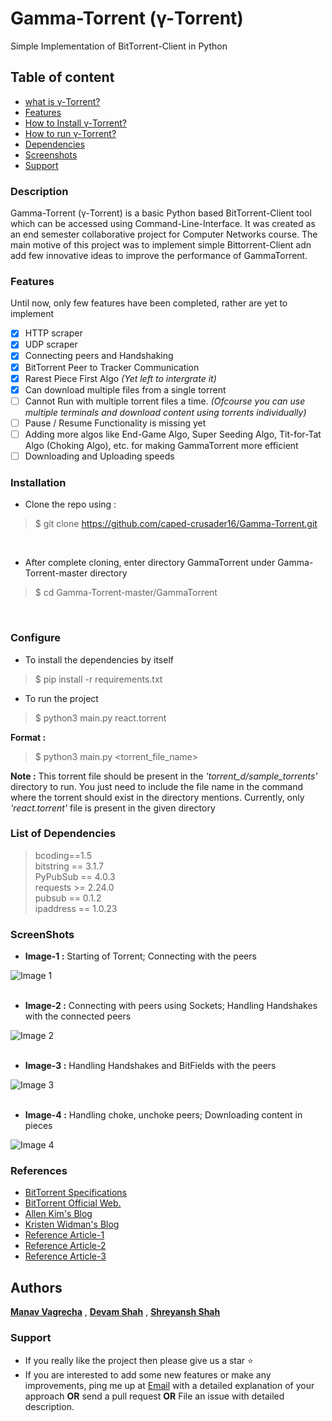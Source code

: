 # Gamma-Torrent (γ-Torrent)
Simple Implementation of BitTorrent-Client in Python

## Table of content

- [what is γ-Torrent?](#description)
- [Features](#features)
- [How to Install γ-Torrent?](#installation)
- [How to run γ-Torrent?](#configure)
- [Dependencies](#list-of-dependencies)
- [Screenshots](#screenshots)
- [Support](#support)

### Description

Gamma-Torrent (γ-Torrent) is a basic Python based BitTorrent-Client tool which can be accessed using Command-Line-Interface. It was created as an end semester collaborative project for Computer Networks course. The main motive of this project was to implement simple Bittorrent-Client adn add few innovative ideas to improve the performance of GammaTorrent. 


### Features

Until now, only few features have been completed, rather are yet to implement
- [X] HTTP scraper
- [X] UDP scraper
- [X] Connecting peers and Handshaking
- [X] BitTorrent Peer to Tracker Communication
- [X] Rarest Piece First Algo *(Yet left to intergrate it)*
- [X] Can download multiple files from a single torrent
- [ ] Cannot Run with multiple torrent files a time. *(Ofcourse you can use multiple terminals and download content using torrents individually)*
- [ ] Pause / Resume Functionality is missing yet
- [ ] Adding more algos like End-Game Algo, Super Seeding Algo, Tit-for-Tat Algo (Choking Algo), etc. for making GammaTorrent more efficient
- [ ] Downloading and Uploading speeds

### Installation

- Clone the repo using :
> $ git clone https://github.com/caped-crusader16/Gamma-Torrent.git
<br/>

- After complete cloning, enter directory GammaTorrent under Gamma-Torrent-master directory
> $ cd Gamma-Torrent-master/GammaTorrent
<br />

### Configure

- To install the dependencies by itself
>	$ pip install -r requirements.txt

- To run the project
>	$ python3 main.py react.torrent

**Format :**  <br />
> 	$ python3 main.py <torrent_file_name>

**Note :** This torrent file should be present in the *'torrent_d/sample_torrents'* directory to run. You just need to include the file name in the command where the torrent should exist in the directory mentions. Currently, only *'react.torrent'* file is present in the given directory


### List of Dependencies

> bcoding==1.5 <br />
> bitstring == 3.1.7 <br />
> PyPubSub == 4.0.3 <br />
> requests >= 2.24.0 <br />
> pubsub == 0.1.2 <br />
> ipaddress == 1.0.23 <br />

### ScreenShots

- **Image-1 :** Starting of Torrent; Connecting with the peers <br />

![Image 1](https://github.com/caped-crusader16/Gamma-Torrent/blob/main/images/img1.png)
<br /> <br />
- **Image-2 :** Connecting with peers using Sockets; Handling Handshakes with the connected peers <br />

![Image 2](https://github.com/caped-crusader16/Gamma-Torrent/blob/main/images/img2.png)
<br /> <br />
- **Image-3 :** Handling Handshakes and BitFields with the peers <br />

![Image 3](https://github.com/caped-crusader16/Gamma-Torrent/blob/main/images/img3.png)
<br /> <br />
- **Image-4 :** Handling choke, unchoke peers; Downloading content in pieces <br />

![Image 4](https://github.com/caped-crusader16/Gamma-Torrent/blob/main/images/img4.png)

### References
- [BitTorrent Specifications](https://wiki.theory.org/BitTorrentSpecification#Peer_wire_protocol_.28TCP.29)
- [BitTorrent Official Web.](https://www.bittorrent.org/beps/bep_0003.html)
- [Allen Kim's Blog](http://allenkim67.github.io/programming/2016/05/04/how-to-make-your-own-bittorrent-client.html)
- [Kristen Widman's Blog](http://www.kristenwidman.com/blog/how-to-write-a-bittorrent-client-part-1)
- [Reference Article-1](https://www.researchgate.net/publication/223808116_Implementation_and_analysis_of_the_BitTorrent_protocol_with_a_multi-agent_model)
- [Reference Article-2](http://dandylife.net/docs/BitTorrent-Protocol.pdf)
- [Reference Article-3](http://web.cs.ucla.edu/classes/cs217/05BitTorrent.pdf)

## Authors

[**Manav Vagrecha**](https://github.com/caped-crusader16) , [**Devam Shah**](https://github.com/Devam911) , [**Shreyansh Shah**](https://github.com/shreyanshshah27)

### Support

- If you really like the project then please give us a star :star:
- If you are interested to add some new features or make any improvements, ping me up at [Email](manavvagrecha1321@gmail.com) with a detailed explanation of your approach **OR** send a pull request **OR** File an issue with detailed description.
